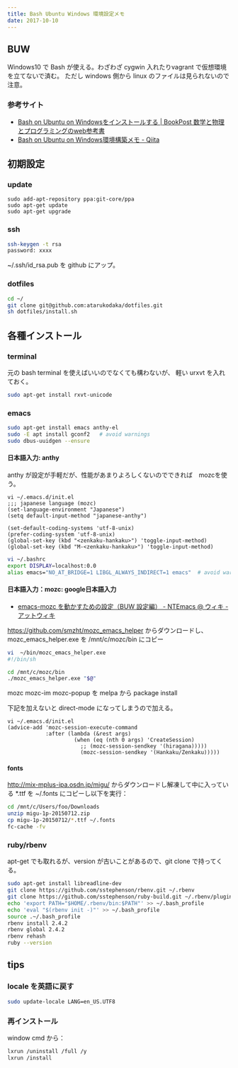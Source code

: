 ```yaml
---
title: Bash Ubuntu Windows 環境設定メモ
date: 2017-10-10
---
```


## BUW
Windows10 で Bash が使える。わざわざ cygwin 入れたりvagrant で仮想環境を立てないで済む。
ただし windows 側から linux のファイルは見られないので注意。

### 参考サイト

- [Bash on Ubuntu on Windowsをインストールする \| BookPost 数学と物理とプログラミングのweb参考書](http://bookpost.jp/books/code/posts/install-bash-on-ubuntu-on-windows/)
- [Bash on Ubuntu on Windows環境構築メモ \- Qiita](https://qiita.com/pepo/items/52a19ce5994ebaff9add)


## 初期設定
### update
```bash:title=update_upgrade
sudo add-apt-repository ppa:git-core/ppa
sudo apt-get update
sudo apt-get upgrade
```

### ssh
```bash
ssh-keygen -t rsa
password: xxxx
```

~/.ssh/id_rsa.pub を github にアップ。

### dotfiles
```bash
cd ~/
git clone git@github.com:atarukodaka/dotfiles.git
sh dotfiles/install.sh
```

## 各種インストール
### terminal

元の bash terminal を使えばいいのでなくても構わないが、
軽い urxvt を入れておく。

```bash
sudo apt-get install rxvt-unicode
```

### emacs

```bash
sudo apt-get install emacs anthy-el
sudo -E apt install gconf2   # avoid warnings
sudo dbus-uuidgen --ensure
```

#### 日本語入力: anthy
anthy が設定が手軽だが、性能があまりよろしくないのでできれば　mozcを使う。

```elisp
vi ~/.emacs.d/init.el
;;; japanese language (mozc)
(set-language-environment "Japanese")
(setq default-input-method "japanese-anthy")

(set-default-coding-systems 'utf-8-unix)
(prefer-coding-system 'utf-8-unix)
(global-set-key (kbd "<zenkaku-hankaku>") 'toggle-input-method)
(global-set-key (kbd "M-<zenkaku-hankaku>") 'toggle-input-method)
```

```bash
vi ~/.bashrc
export DISPLAY=localhost:0.0
alias emacs="NO_AT_BRIDGE=1 LIBGL_ALWAYS_INDIRECT=1 emacs"  # avoid warnings

```

#### 日本語入力：mozc: google日本語入力
- [emacs\-mozc を動かすための設定（BUW 設定編） \- NTEmacs @ ウィキ \- アットウィキ](https://www49.atwiki.jp/ntemacs/pages/61.html)

https://github.com/smzht/mozc_emacs_helper からダウンロードし、
mozc\_emacs_helper.exe を /mnt/c/mozc/bin にコピー

```bash
vi  ~/bin/mozc_emacs_helper.exe
#!/bin/sh

cd /mnt/c/mozc/bin
./mozc_emacs_helper.exe "$@"
```

mozc mozc-im mozc-popup を melpa から package install

下記を加えないと direct-mode になってしまうので加える。

```
vi ~/.emacs.d/init.el
(advice-add 'mozc-session-execute-command
            :after (lambda (&rest args)
                     (when (eq (nth 0 args) 'CreateSession)
                       ;; (mozc-session-sendkey '(hiragana)))))
                       (mozc-session-sendkey '(Hankaku/Zenkaku)))))
```

#### fonts
http://mix-mplus-ipa.osdn.jp/migu/ からダウンロードし解凍して中に入っている *.ttf を
~/.fonts にコピーし以下を実行：

```bash
cd /mnt/c/Users/foo/Downloads
unzip migu-1p-20150712.zip
cp migu-1p-20150712/*.ttf ~/.fonts
fc-cache -fv
```

### ruby/rbenv

apt-get でも取れるが、version が古いことがあるので、git clone で持ってくる。

```bash
sudo apt-get install libreadline-dev
git clone https://github.com/sstephenson/rbenv.git ~/.rbenv
git clone https://github.com/sstephenson/ruby-build.git ~/.rbenv/plugins/ruby-build
echo 'export PATH="$HOME/.rbenv/bin:$PATH"' >> ~/.bash_profile
echo 'eval "$(rbenv init -)"' >> ~/.bash_profile
source .~/.bash_profile
rbenv install 2.4.2
rbenv global 2.4.2
rbenv rehash
ruby --version
```


## tips

### locale を英語に戻す

```bash
sudo update-locale LANG=en_US.UTF8
```

### 再インストール
window cmd から：

```bash
lxrun /uninstall /full /y
lxrun /install
```
